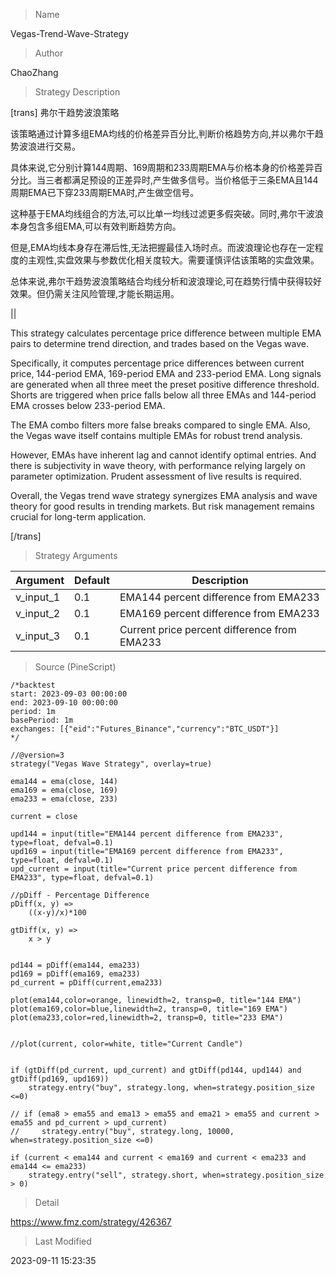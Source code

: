 
> Name

Vegas-Trend-Wave-Strategy

> Author

ChaoZhang

> Strategy Description


[trans]
弗尔干趋势波浪策略

该策略通过计算多组EMA均线的价格差异百分比,判断价格趋势方向,并以弗尔干趋势波浪进行交易。

具体来说,它分别计算144周期、169周期和233周期EMA与价格本身的价格差异百分比。当三者都满足预设的正差异时,产生做多信号。当价格低于三条EMA且144周期EMA已下穿233周期EMA时,产生做空信号。

这种基于EMA均线组合的方法,可以比单一均线过滤更多假突破。同时,弗尔干波浪本身包含多组EMA,可以有效判断趋势方向。

但是,EMA均线本身存在滞后性,无法把握最佳入场时点。而波浪理论也存在一定程度的主观性,实盘效果与参数优化相关度较大。需要谨慎评估该策略的实盘效果。

总体来说,弗尔干趋势波浪策略结合均线分析和波浪理论,可在趋势行情中获得较好效果。但仍需关注风险管理,才能长期运用。

||

This strategy calculates percentage price difference between multiple EMA pairs to determine trend direction, and trades based on the Vegas wave.

Specifically, it computes percentage price differences between current price, 144-period EMA, 169-period EMA and 233-period EMA. Long signals are generated when all three meet the preset positive difference threshold. Shorts are triggered when price falls below all three EMAs and 144-period EMA crosses below 233-period EMA.

The EMA combo filters more false breaks compared to single EMA. Also, the Vegas wave itself contains multiple EMAs for robust trend analysis.

However, EMAs have inherent lag and cannot identify optimal entries. And there is subjectivity in wave theory, with performance relying largely on parameter optimization. Prudent assessment of live results is required.

Overall, the Vegas trend wave strategy synergizes EMA analysis and wave theory for good results in trending markets. But risk management remains crucial for long-term application.

[/trans]

> Strategy Arguments



|Argument|Default|Description|
|----|----|----|
|v_input_1|0.1|EMA144 percent difference from EMA233|
|v_input_2|0.1|EMA169 percent difference from EMA233|
|v_input_3|0.1|Current price percent difference from EMA233|


> Source (PineScript)

``` pinescript
/*backtest
start: 2023-09-03 00:00:00
end: 2023-09-10 00:00:00
period: 1m
basePeriod: 1m
exchanges: [{"eid":"Futures_Binance","currency":"BTC_USDT"}]
*/

//@version=3
strategy("Vegas Wave Strategy", overlay=true)

ema144 = ema(close, 144)
ema169 = ema(close, 169)
ema233 = ema(close, 233)

current = close

upd144 = input(title="EMA144 percent difference from EMA233", type=float, defval=0.1)
upd169 = input(title="EMA169 percent difference from EMA233", type=float, defval=0.1)
upd_current = input(title="Current price percent difference from EMA233", type=float, defval=0.1)

//pDiff - Percentage Difference
pDiff(x, y) =>
    ((x-y)/x)*100

gtDiff(x, y) =>
    x > y


pd144 = pDiff(ema144, ema233)
pd169 = pDiff(ema169, ema233)
pd_current = pDiff(current,ema233)

plot(ema144,color=orange, linewidth=2, transp=0, title="144 EMA")
plot(ema169,color=blue,linewidth=2, transp=0, title="169 EMA")
plot(ema233,color=red,linewidth=2, transp=0, title="233 EMA")


//plot(current, color=white, title="Current Candle")


if (gtDiff(pd_current, upd_current) and gtDiff(pd144, upd144) and gtDiff(pd169, upd169))
    strategy.entry("buy", strategy.long, when=strategy.position_size <=0)

// if (ema8 > ema55 and ema13 > ema55 and ema21 > ema55 and current > ema55 and pd_current > upd_current)
//     strategy.entry("buy", strategy.long, 10000, when=strategy.position_size <=0)
    
if (current < ema144 and current < ema169 and current < ema233 and ema144 <= ema233)
    strategy.entry("sell", strategy.short, when=strategy.position_size > 0)
```

> Detail

https://www.fmz.com/strategy/426367

> Last Modified

2023-09-11 15:23:35
